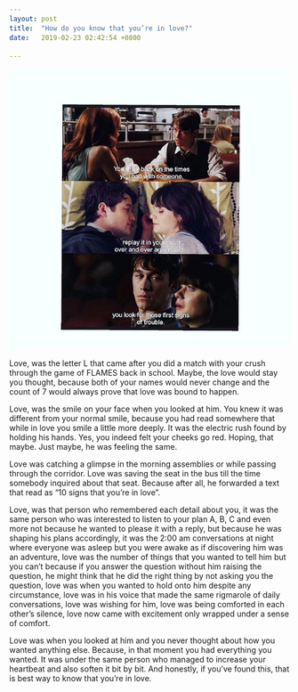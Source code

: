 ```yaml
---
layout: post
title:  "How do you know that you’re in love?"
date:   2019-02-23 02:42:54 +0800

---
```


![My helpful screenshot](/images/blog1.jpg)

Love, was the letter L that came after you did a match with your crush through the game of FLAMES back in school. Maybe, the love would stay you thought, because both of your names would never change and the count of 7 would always prove that love was bound to happen.

Love, was the smile on your face when you looked at him. You knew it was different from your normal smile, because you had read somewhere that while in love you smile a little more deeply. It was the electric rush found by holding his hands. Yes, you indeed felt your cheeks go red. Hoping, that maybe. Just maybe, he was feeling the same. 

Love was catching a glimpse in the morning assemblies or while passing through the corridor. Love was saving the seat in the bus till the time somebody inquired about that seat. Because after all, he forwarded a text that read as “10 signs that you’re in love”.

Love, was that person who remembered each detail about you, it was the same person who was interested to listen to your plan A, B, C and even more not because he wanted to please it with a reply, but because he was shaping his plans accordingly, it was the 2:00 am conversations at night where everyone was asleep but you were awake as if discovering him was an adventure, love was the number of things that you wanted to tell him but you can’t because if you answer the question without him raising the question, he might think that he did the right thing by not asking you the question, love was when you wanted to hold onto him despite any circumstance, love was in his voice that made the same rigmarole of daily conversations, love was wishing for him, love was being comforted in each other’s silence, love now came with excitement only wrapped under a sense of comfort. 

Love was when you looked at him and you never thought about how you wanted anything else. Because, in that moment you had everything you wanted. It was under the same person who managed to increase your heartbeat and also soften it bit by bit. 
And honestly, if you’ve found this, that is best way to know that you’re in love.
